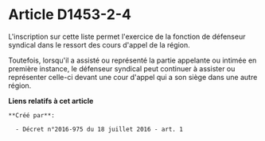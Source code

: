 # Article D1453-2-4

L'inscription sur cette liste permet l'exercice de la fonction de défenseur syndical dans le ressort des cours d'appel de la
région. 

Toutefois, lorsqu'il a assisté ou représenté la partie appelante ou intimée en première instance, le défenseur syndical peut
continuer à assister ou représenter celle-ci devant une cour d'appel qui a son siège dans une autre région.

**Liens relatifs à cet article**

	**Créé par**:

	  - Décret n°2016-975 du 18 juillet 2016 - art. 1
